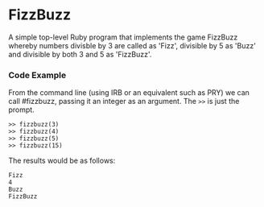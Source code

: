 # FizzBuzz

A simple top-level Ruby program that implements the game FizzBuzz whereby numbers divisble by 3 are called as 'Fizz', divisible by 5 as 'Buzz' and divisible by both 3 and 5 as 'FizzBuzz'. 

### Code Example

From the command line (using IRB or an equivalent such as PRY) we can call #fizzbuzz, passing it an integer as an argument.  The `>>` is just the prompt.
```
>> fizzbuzz(3)
>> fizzbuzz(4)
>> fizzbuzz(5)
>> fizzbuzz(15)
```
The results would be as follows:
```
Fizz
4
Buzz
FizzBuzz
```

